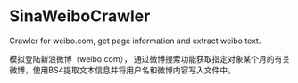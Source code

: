 # SinaWeiboCrawler
Crawler for weibo.com, get page information and extract weibo text.

模拟登陆新浪微博（weibo.com），
通过微博搜索功能获取指定对象某个月的有关微博，使用BS4提取文本信息并将用户名和微博内容写入文件中。
